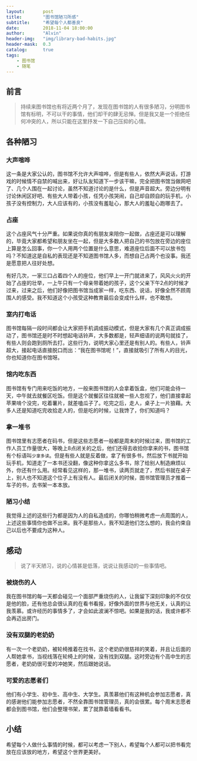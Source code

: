 ```yaml
---
layout:       post
title:        "图书馆陋习所感"
subtitle:     "希望每个人都善良"
date:         2018-11-04 18:00:00
author:       "Alvin"
header-img:   "img/library-bad-habits.jpg"
header-mask:  0.3
catalog:      true
tags:
    - 图书馆
    - 随笔
---
```


## 前言

>持续来图书馆也有将近两个月了，发现在图书馆的人有很多陋习，分明图书馆有标明，不可以干的事情，他们却干的肆无忌惮。但是我又是一个拒绝任何冲突的人，所以只能在这里抒发一下自己压抑的心情。

## 各种陋习

### 大声喧哗

这一条是大家公认的，图书馆不允许大声喧哗，但是有些人，依然大声说话，打游戏的时候情不自禁的喊出来，好让队友知道下一步该干嘛，完全把图书馆当做网吧了、几个人围在一起讨论，虽然不知道讨论的是什么，但是声音超大。旁边分明有讨论休闲区好吧、有些大人带着小孩，任凭小孩哭闹，自己却自顾自的玩手机，小孩子没有控制力，大人应该有的，小孩没有羞耻心，那大人的羞耻心跑哪去了。

### 占座

这个占座风气十分严重。如果说你真的有朋友来陪你一起做，占座还是可以理解的，毕竟大家都希望和朋友坐在一起，但是大多数人把自己的书包放在旁边的座位上算是怎么回事，你一个人用两个位置是什么意思，难道座位后面不可以放书包吗？不知道这是自私的表现还是不知道图书馆人多，而想自己占两个也没事。我还是愿意把人往好处想。

有好几次，一家三口占着四个人的座位，他们早上一开门就进来了，风风火火的开始了占座的壮举，一上午只有一个母亲带着她的孩子，这个父亲下午2点的时候才过来，过来之后，他们好像把图书馆当成家一样，吃东西、说话，好像全然不顾周围人的感受。我不知道这个小孩受这种教育最后会变成什么样，也不敢想。

### 室内打电话

图书馆每隔一段时间都会让大家把手机调成振动模式，但是大家有几个真正调成振动了，图书馆还是时不时想起电话铃声，大多数都是，轻声细语的说两句就挂了，有些人则会跑到厕所去打。这些行为，说明大家心里还是有别人的。有些人，铃声超大，接起电话直接脱口而出：“我在图书馆呢！”，直接就吸引了所有人的目光，你也知道你在图书馆呀。

### 馆内吃东西

图书馆有专门用来吃饭的地方，一般来图书馆的人会拿着饭盒，他们可能会待一天，中午就去就餐区吃饭。但是这个就餐区往往就被一些人忽视了，他们直接拿起苹果啃个没完，吃着薯片，就差嗑瓜子了。吃完之后，走人，桌子上一片狼藉。大多人还是知道吃完收拾走人的，但是吃的时候，让我馋了，你们知道吗？

### 拿一堆书

图书馆里有志愿者在码书，但是这些志愿者一般都是周末的时候过来，图书馆的工作人员工作量很大，等晚上8点闭关的之后，他们还得去收拾你拿来的书，图书馆有个标语叫`少拿多读`。但是有些人就是反着做，拿了有很多书，然后放下书就开始玩手机，知道走了一本书还没翻，像这种你拿这么多书，除了给别人制造麻烦以外，你还有什么用。经常看见这样的，那一堆书，读两页就走了，然后书就在桌子上，别人也不知道这个位子上有没有人。最后闭关的时候，图书馆管理员才推着一车子的书，去书架一本本放。

### 陋习小结

我觉得上述的这些行为都是因为人的自私造成的，你哪怕稍微考虑一点周围的人，上述这些事情你也做不出来。我不是那些人，我不知道他们怎么想的，我会约束自己以后也不要成为这种人。

## 感动

> 说了半天陋习，说的心情甚是低落，说说让我感动的一些事情吧。

### 被烧伤的人

我在图书馆的每一天都会碰见一个面部严重烧伤的人，让我留下深刻印象的不仅仅是他的脸，还有他总会很认真的在看书看报，好像外面的世界与他无关，认真的让我羡慕。或许经历的事情多了，才会如此波澜不惊吧。如果是我的话，我或许都不会再迈出房门。

### 没有双腿的老奶奶

有一次一个老奶奶，被轮椅推着在找书，这个老奶奶很慈祥的笑着，并且让后面的人帮她拿书，当视线落在轮椅上的时候，没有找到双腿。这时旁边有个高中生的志愿者，老奶奶很可爱的冲她笑，然后跟她说话。

### 可爱的志愿者们

他们有小学生、初中生、高中生、大学生。真羡慕他们有这种机会参加志愿者，真的感谢他们能参加志愿者，不然全靠图书馆管理员，真的会很累。每个周末志愿者都会到图书馆，他们会整理书架，累了就靠着墙看看书。

## 小结

希望每个人做什么事情的时候，都可以考虑一下别人，希望每个人都可以把书看完放在应该放的地方，希望这个世界更美好。